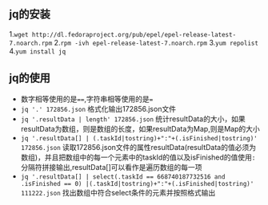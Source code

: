 ## jq的安装
1.`wget http://dl.fedoraproject.org/pub/epel/epel-release-latest-7.noarch.rpm`
2.`rpm -ivh epel-release-latest-7.noarch.rpm`
3.`yum repolist`
4.`yum install jq`
## jq的使用
- 数字相等使用的是`==`,字符串相等使用的是`=`
- `jq '.' 172856.json`
  格式化输出172856.json文件
- `jq '.resultData | length' 172856.json`
  统计resultData的大小，如果resultData为数组，则是数组的长度，如果resultData为Map,则是Map的大小
- `jq '.resultData[] | (.taskId|tostring)+":"+(.isFinished|tostring)' 172856.json` 
  读取172856.json文件的属性resultData(resultData的值必须为数组)，并且把数组中的每一个元素中的taskId的值以及isFinished的值使用`:`分隔符拼接输出,resultData[]可以看作是遍历数组的每一项
- `jq '.resultData[] | select(.taskId == 668740187732516 and .isFinished == 0) |(.taskId|tostring)+":"+(.isFinished|tostring)' 111222.json`
  找出数组中符合select条件的元素并按照格式输出